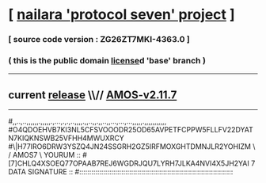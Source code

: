 
# [ [nailara 'protocol seven' project](http://nailara.network/) ]

### [ source code version : ZG26ZT7MKI-4363.0 ]

### ( this is the public domain [license](../license)d 'base' branch )
---
## current [release](https://github.com/nailara-technologies/protocol-7/releases) \\\\// [AMOS-v2.11.7](https://github.com/nailara-technologies/protocol-7/releases/tag/AMOS-v2.11.7)
---

#,,..,..,,,,,,.,,,,,.,...,.,.,..,,,,.,,..,,.,,..,,...,...,...,,,,,.,,,,,,,,,,,
#O4QDOEHVB7KI3NL5CFSVOOODR25OD65AVPETFCPPW5FLLFV22DYATN7KIQKNSWB25VFHH4MWUXRCY
#\\\|H77IRO6DRW3YSZQ4JN24SSGRH2GZ5IRFMOXGHTDMNJLR2YOHIZM \ / AMOS7 \ YOURUM ::
#\[7]CHLQ4XSOEQ77OPAAB7REJ6WGDRJQU7LYRH7JLKA4NVI4X5JH2YAI 7  DATA SIGNATURE ::
#:::::::::::::::::::::::::::::::::::::::::::::::::::::::::::::::::::::::::::::
